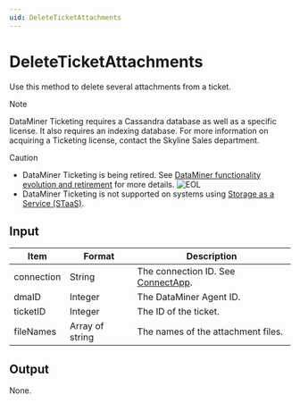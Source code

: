 ```yaml
---
uid: DeleteTicketAttachments
---
```


# DeleteTicketAttachments

Use this method to delete several attachments from a ticket.

> [!NOTE]
> DataMiner Ticketing requires a Cassandra database as well as a specific license. <!-- From DataMiner 10.0.13 onwards, -->It also requires an indexing database. For more information on acquiring a Ticketing license, contact the Skyline Sales department.

> [!CAUTION]
>
> - DataMiner Ticketing is being retired. See [DataMiner functionality evolution and retirement](xref:Software_support_life_cycles) for more details. ![EOL](~/user-guide/images/EOL_Duo.png)
> - DataMiner Ticketing is not supported on systems using [Storage as a Service (STaaS)](xref:STaaS).

## Input

| Item       | Format          | Description                                          |
|------------|-----------------|------------------------------------------------------|
| connection | String          | The connection ID. See [ConnectApp](xref:ConnectApp). |
| dmaID      | Integer         | The DataMiner Agent ID.                              |
| ticketID   | Integer         | The ID of the ticket.                                |
| fileNames  | Array of string | The names of the attachment files.                   |

## Output

None.

